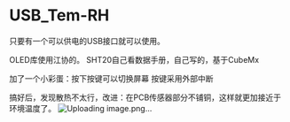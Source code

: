 # USB_Tem-RH
只要有一个可以供电的USB接口就可以使用。


OLED库使用江协的。
SHT20自己看数据手册，自己写的，基于CubeMx

加了一个小彩蛋：按下按键可以切换屏幕
按键采用外部中断

搞好后，发现散热不太行，改进：在PCB传感器部分不铺铜，这样就更加接近于环境温度了。
![Uploading image.png…]()

